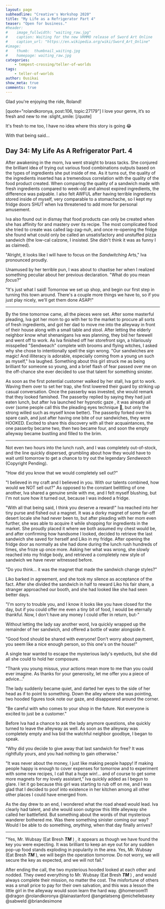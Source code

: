 ```yaml
---
layout: page
subheadline: "Creative's Workshop 2020"
title: "My Life as a Refrigerator Part 4"
teaser: "Open for business."
#header:
#    image_fullwidth: "waiting_raw.jpg"
#    caption: Waiting for the new VRMMO release of Sword Art Online
#    caption_url: "https://en.wikipedia.org/wiki/Sword_Art_Online"
#image:
#    thumb:  thumbnail_waiting.jpg
#    homepage: waiting_raw.jpg
categories:
    - tempest-crossing/teller-of-worlds
tags:
    - teller-of-worlds
author: Ousikai
show_meta: true
comments: true
---
```

Glad you're enjoying the ride, Roland! 

[quote="rolandkoronya, post:106, topic:27179"]
I love your genre, it’s so fresh and new to me :slight_smile:
[/quote]

It's fresh to me too, I have no idea where this story is going :joy: 

With that being said... 

## Day 34: My Life As A Refrigerator Part. 4

After awakening in the morn, Iva went straight to brass tacks. She conjured the brilliant idea of trying out various food combinations outputs based on the types of ingredients she put inside of me. As it turns out, the quality of the ingredients inserted has a tremendous correlation with the quality of the food product created. When comparing the quality of a sandwich made with fresh ingredients compared to week-old and almost expired ingredients, the difference was palpable. I also felt AWFUL after having terrible ingredients stored inside of myself, very comparable to a stomachache, so I kept my fridge doors SHUT when Iva threatened to add more for personal amusement. 

 Iva also found out in dismay that food products can only  be created when she has affinity for and mastery over its recipe. The most complicated food  she tried to create was called lag-zag-nuh, and once re-opening the fridge she found what could only be called an unsatisfactory and unstuffed pizza sandwich (the low-cal calzone, I insisted. She didn't think it was as funny I as claimed).

"Alright, it looks like I will have to focus on the *Sandwitching* Arts," Iva pronounced proudly. 

Unamused by her terrible pun, I was about to chastise her when I realized something peculiar about her previous declaration. "What do you mean *focus*?"

"It's just what I said! Tomorrow we set up shop, and begin our first step in turning this town around. There's a couple more things we have to, so if you just play nicely, we'll get them done ASAP!"

----
By the time tomorrow came, all the pieces were set. After some masterful pleading, Iva got her mom to go with her to the market to procure all sorts of fresh ingredients, and got her dad to move me into the alleyway in front of their house along with a small table and stool. After letting the elderly neighbor know what shenanigans Iva was planning, they bid her farewell and went off to work. As Iva finished off her storefront sign, a hilariously misspelled "Sendweach" complete with brooms and flying witches, I asked why she chose to intentionally spell the sign wrong. "Our sandwiches are magic! And illiteracy is adorable, especially coming from a young un such as myself," Iva laughed. Something about this girl struck me as being brilliant for someone so young, and a brief flash of fear passed over me on the off-chance she ever decided to use that talent for something sinister.

As soon as the first potential customer walked by her stall, Iva got to work. Waving them over to set her trap, she first lowered their guard by striking up casual conversation. Once the passerby was invested, she would remark that they looked famished. The passerby replied by saying they had just eaten lunch, but after Iva launched her hypnotic gaze , it was already all over (some people call this the pleading eyes technique :pleading_face:, but only the strong willed such as myself know better). The passerby forked over his spare cash, and just after having one bite of our sandwiches, they were HOOKED. Excited to share this discovery with all their acquaintances, the one passerby became two, then two became four, and soon the empty alleyway  became bustling and filled to the brim.

---
Not even two hours into the lunch rush, and I was completely out-of-stock, and the line quickly dispersed, grumbling about how they would have to wait until tomorrow to get a chance to try out the legendary *Sendweach* (Copyright Pending).

"How did you know that we would completely sell out?"

"I believed in my craft and I believed in you. With our talents combined, how would we NOT sell out?" As opposed to the constant belittling of one another, Iva shared a genuine smile with me, and I felt myself blushing, but I'm not sure how it turned out, because I was indeed a fridge.

"With all that being said, I think you deserve a reward!" Iva reached into her tiny purse and fished out a magnet. It was a dorky magnet of some far-off desert locale she had never been to, but after pleading with her mom even further, she was able to acquire it while shopping for ingredients in the market. She proudly placed it where we both assumed my chest would be, and after confirming how handsome I looked, decided to retrieve the last sandwich she saved for herself and Liko in my fridge. After opening the fridge door as normally as she had done during the lunch rush hundreds of times, she froze up once more. Asking her what was wrong, she slowly reached into my fridge body, and retrieved a completely new style of sandwich we have never witnessed before. 

"Do you think... it was the magnet that made the sandwich change styles?"

Liko barked in agreement, and she took my silence as acceptance of the fact. After she divided the sandwich in half to reward Liko his fair share, a stranger approached our booth, and she had looked like she had seen better days. 

"I'm sorry to trouble you, and I know it looks like you have closed for the day, but if you could offer me even a tiny bit of food, I would be eternally thankful. Now, I don't have any money I could offer in return, but-"

Without letting the lady say another word, Iva quickly wrapped up the remainder of her sandwich, and offered a bottle of water alongside it. 

"Good food should be shared with everyone! Don't worry about payment, you seem like a nice enough person, so this one's on the house!"

A single tear wanted to escape the mysterious lady's eyeducts, but she did all she could to hold her composure.
 
"Thank you young missus, your actions mean more to me than you could ever imagine. As thanks for your generosity, let me offer you a piece of advice..."

The lady suddenly became quiet, and darted her eyes to the side of her head as if to point to something. Down the alley where she was pointing, two hooded figures took note our gaze, and disappeared around the corner. 

"Be careful with who comes to your shop in the future. Not everyone is excited to just be a customer." 

Before Iva had a chance to ask the lady anymore questions, she quickly turned to leave the alleyway as well. As soon as the alleyway was completely empty and Iva bid the watchful neighbor goodbye, I began to speak. 

"Why did you decide to give away that last sandwich for free? It was rightfully yours, and you had nothing to gain otherwise."

"It was never about the money, I just like making people happy! If making people happy is enough to cover expenses for tomorrow and to experiment with some new recipes, I call that a huge win!... and of course to get some more magnets for my lovely assistant," Iva quickly added as I begun to glare. I let it go because this girl was starting to rub off on me, and I was glad that I decided to poof into existence in her kitchen among all other other places I could have emerged from. 

As the day drew to an end, I wondered what the road ahead would lead. Iva clearly had talent, and she would soon outgrow this little alleyway she called her battlefield. But something about the words of that mysterious wanderer bothered me. Was there something sinister coming our way? Would I be able to do something, *anything*, when that day finally arrives? 

----
"Yes, Mr. Wubsay (Eat Bresh ***TM*** ) , it appears as though we have found the key you were expecting. It was brilliant to keep an eye out for any sudden pop-up food stands exploding in popularity in the area. Yes, Mr. Wubsay (Eat Bresh ***TM*** ), we will begin the operation tomorrow. Do not worry, we will secure the key as expected, and we will not fail."

After ending the call, the two mysterious hooded looked at each other and nodded. They owed everything to Mr. Wubsay (Eat Bresh ***TM*** ) , and would always complete their mission, no matter the cost. The misfortune of others was a small price to pay for their own salvation, and this was a lesson the little girl in the alleyway would soon learn the hard way. 
@homeroom11 @dragon @rolandkoronya @lainastanford @angelatseng @michellebasey @sabweld @briandesimone